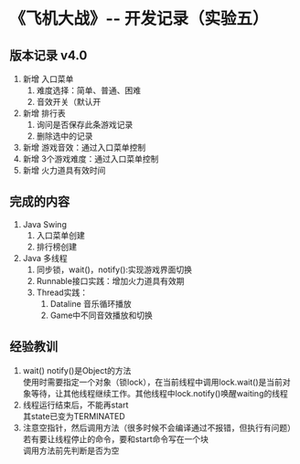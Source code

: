    
# 《飞机大战》-- 开发记录（实验五）

## 版本记录 v4.0
1. 新增 入口菜单
   1. 难度选择：简单、普通、困难
   2. 音效开关（默认开
2. 新增 排行表
     1. 询问是否保存此条游戏记录
     2. 删除选中的记录
3. 新增 游戏音效：通过入口菜单控制
4. 新增 3个游戏难度：通过入口菜单控制
5. 新增 火力道具有效时间
##  完成的内容
1. Java Swing 
   1. 入口菜单创建
   2. 排行榜创建
2. Java 多线程
   1. 同步锁，wait()，notify():实现游戏界面切换
   2. Runnable接口实践：增加火力道具有效期
   3. Thread实践：
       1. Dataline 音乐循环播放
       2. Game中不同音效播放和切换
   

## 经验教训
1. wait() notify()是Object的方法       
使用时需要指定一个对象（锁lock），在当前线程中调用lock.wait()是当前对象等待，让其他线程继续工作。其他线程中lock.notify()唤醒waiting的线程
2. 线程运行结束后，不能再start       
 其state已变为TERMINATED
3. 注意空指针，然后调用方法（很多时候不会编译通过不报错，但执行有问题）       
若有要让线程停止的命令，要和start命令写在一个块     
调用方法前先判断是否为空